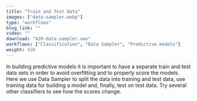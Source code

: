 ```yaml
---
title: "Train and Test Data"
images: ["data-sampler.webp"]
type: "workflows"
blog_link: ""
video: ""
download: "420-data-sampler.ows"
workflows: ["Classification", "Data Sampler", "Predictive models"]
weight: 420
---
```


In building predictive models it is important to have a separate train and test data sets in order to avoid overfitting and to properly score the models. Here we use Data Sampler to split the data into training and test data, use training data for building a model and, finally, test on test data. Try several other classifiers to see how the scores change.
